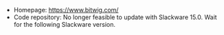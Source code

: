 - Homepage: https://www.bitwig.com/
- Code repository:
No longer feasible to update with Slackware 15.0. Wait for the following Slackware version.
